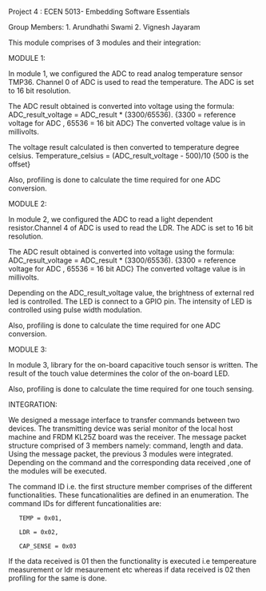 Project 4 : ECEN 5013- Embedding Software Essentials

Group Members: 1. Arundhathi Swami
	       2. Vignesh Jayaram

This module comprises of 3 modules and their integration:

MODULE 1:

In module 1, we configured the ADC to read analog temperature sensor TMP36. Channel 0 of ADC is used to read the temperature. The ADC is set to 16 bit resolution.

The ADC result obtained is converted into voltage using the formula:
ADC_result_voltage = ADC_result * (3300/65536). {3300 = reference voltage for ADC , 65536 = 16 bit ADC}
The converted voltage value is in millivolts.

The voltage result calculated is then converted to temperature degree celsius.
Temperature_celsius = (ADC_result_voltage - 500)/10  {500 is the offset}

Also, profiling is done to calculate the time required for one ADC conversion.

MODULE 2:

In module 2, we configured the ADC to read a light dependent resistor.Channel 4 of ADC is used to read the LDR. The ADC is set to 16 bit resolution.

The ADC result obtained is converted into voltage using the formula:
ADC_result_voltage = ADC_result * (3300/65536). {3300 = reference voltage for ADC , 65536 = 16 bit ADC}
The converted voltage value is in millivolts.

Depending on the ADC_result_voltage value, the brightness of external red led is controlled. The LED is connect to a GPIO pin. The intensity of LED is controlled using pulse width modulation.

Also, profiling is done to calculate the time required for one ADC conversion.

MODULE 3:

In module 3, library for the on-board capacitive touch sensor is written.
The result of the touch value determines the color of the on-board LED.

Also, profiling is done to calculate the time required for one touch sensing.

INTEGRATION:

We designed a message interface to transfer commands between two devices. The transmitting device was serial monitor of the local host machine and FRDM KL25Z board was the receiver. The message packet structure comprised of 3 members namely: command, length and data. Using the message packet, the previous 3 modules were integrated. Depending on the command and the corresponding data received ,one of the modules will be executed.

The command ID i.e. the first structure member comprises of the different functionalities. These funcationalities are defined in an enumeration. The command IDs for different funcationalities are:

       TEMP = 0x01,

       LDR = 0x02,

       CAP_SENSE = 0x03
 
If the data received is 01 then the functionality is executed i.e tempereature measurement or ldr mesaurement etc whereas if data received is 02 then profiling for the same is done.
